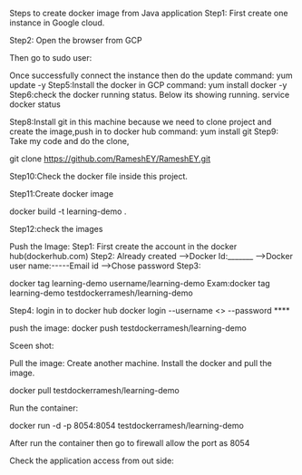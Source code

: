 Steps to create docker image from Java application
Step1:
First create one instance in Google cloud.

 

Step2:
Open the browser from GCP 

 

Then go to sudo user:
 





Once successfully connect the instance then do the update
command: yum update -y 
Step5:Install the docker in GCP
command: yum install docker -y
Step6:check the docker running status. Below its showing running.
  service docker status 

 

Step8:Install git in this machine because we need to clone project and create the image,push in to docker hub
command: yum install git
Step9: Take my code and do the clone,

git clone https://github.com/RameshEY/RameshEY.git

 




Step10:Check the docker file inside this project. 

 

Step11:Create docker image

docker build -t learning-demo .

 

Step12:check the images

 

Push the Image:
Step1:
First create the account in the docker hub(dockerhub.com)
Step2:
 Already created
-->Docker Id:_______
-->Docker user name:-----Email id
-->Chose password
Step3:

docker tag learning-demo username/learning-demo
Exam:docker tag learning-demo testdockerramesh/learning-demo

 

Step4:
login in to docker hub
docker login --username <> --password ****
 
push the image:
docker push testdockerramesh/learning-demo
 

Sceen shot:

 

Pull the image:
Create another machine. Install the docker and pull the image.

docker pull testdockerramesh/learning-demo

Run the container:

docker run -d -p 8054:8054 testdockerramesh/learning-demo

 




After run the container then go to firewall allow the port as 8054

 

 

Check the application access from out side:

 


